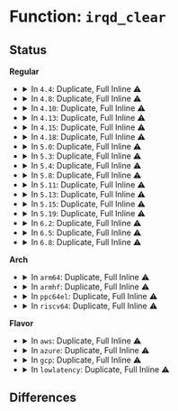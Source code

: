 # Function: <code>irqd_clear</code>

## Status
<b>Regular</b>
<ul>
<li>
<details>
<summary>In <code>4.4</code>: Duplicate, Full Inline ⚠️</summary>

**Collision:** Static Duplication

**Inline:** Full

**Transformation:** False

**Instances:**

```
In kernel/irq/handle.c (ffffffff810daa80)
Location: kernel/irq/internals.h:176
Inline: True
Inline callers:
  - kernel/irq/handle.c:handle_irq_event
```
```
In kernel/irq/manage.c (ffffffff810db032)
Location: kernel/irq/internals.h:176
Inline: True
Inline callers:
  - kernel/irq/manage.c:irq_set_irq_wake
  - kernel/irq/manage.c:setup_affinity
  - kernel/irq/manage.c:__irq_set_trigger
  - kernel/irq/manage.c:__irq_set_trigger
  - kernel/irq/manage.c:__setup_irq
```
```
In kernel/irq/chip.c (ffffffff810dd9ed)
Location: kernel/irq/internals.h:176
Inline: True
Inline callers:
  - kernel/irq/chip.c:irq_modify_status
  - kernel/irq/chip.c:handle_fasteoi_irq
  - kernel/irq/chip.c:handle_nested_irq
  - kernel/irq/chip.c:handle_level_irq
  - kernel/irq/chip.c:handle_edge_irq
  - kernel/irq/chip.c:irq_enable
  - kernel/irq/chip.c:irq_enable
  - kernel/irq/chip.c:irq_startup
  - kernel/irq/chip.c:irq_startup
  - kernel/irq/chip.c:unmask_threaded_irq
```
```
In kernel/irq/pm.c (ffffffff810e2867)
Location: kernel/irq/internals.h:176
Inline: True
Inline callers:
  - kernel/irq/pm.c:resume_irqs
  - kernel/irq/pm.c:irq_pm_check_wakeup
```
</details>
</li>
<li>
<details>
<summary>In <code>4.8</code>: Duplicate, Full Inline ⚠️</summary>

**Collision:** Static Duplication

**Inline:** Full

**Transformation:** False

**Instances:**

```
In kernel/irq/handle.c (ffffffff810e0090)
Location: kernel/irq/internals.h:185
Inline: True
Inline callers:
  - kernel/irq/handle.c:handle_irq_event
```
```
In kernel/irq/manage.c (ffffffff810e20e0)
Location: kernel/irq/internals.h:185
Inline: True
Inline callers:
  - kernel/irq/manage.c:__setup_irq
  - kernel/irq/manage.c:__irq_set_trigger
  - kernel/irq/manage.c:__irq_set_trigger
  - kernel/irq/manage.c:irq_set_irq_wake
  - kernel/irq/manage.c:setup_affinity
```
```
In kernel/irq/chip.c (ffffffff810e31fd)
Location: kernel/irq/internals.h:185
Inline: True
Inline callers:
  - kernel/irq/chip.c:irq_modify_status
  - kernel/irq/chip.c:handle_edge_irq
  - kernel/irq/chip.c:handle_fasteoi_irq
  - kernel/irq/chip.c:handle_level_irq
  - kernel/irq/chip.c:handle_untracked_irq
  - kernel/irq/chip.c:handle_nested_irq
  - kernel/irq/chip.c:unmask_threaded_irq
  - kernel/irq/chip.c:irq_enable
  - kernel/irq/chip.c:irq_enable
  - kernel/irq/chip.c:irq_startup
  - kernel/irq/chip.c:irq_startup
```
```
In kernel/irq/pm.c (ffffffff810e82f7)
Location: kernel/irq/internals.h:185
Inline: True
Inline callers:
  - kernel/irq/pm.c:resume_irqs
  - kernel/irq/pm.c:irq_pm_check_wakeup
```
</details>
</li>
<li>
<details>
<summary>In <code>4.10</code>: Duplicate, Full Inline ⚠️</summary>

**Collision:** Static Duplication

**Inline:** Full

**Transformation:** False

**Instances:**

```
In kernel/irq/handle.c (ffffffff810e69dd)
Location: kernel/irq/internals.h:185
Inline: True
Inline callers:
  - kernel/irq/handle.c:handle_irq_event
```
```
In kernel/irq/manage.c (ffffffff810e8ac0)
Location: kernel/irq/internals.h:185
Inline: True
Inline callers:
  - kernel/irq/manage.c:__setup_irq
  - kernel/irq/manage.c:__irq_set_trigger
  - kernel/irq/manage.c:__irq_set_trigger
  - kernel/irq/manage.c:irq_set_irq_wake
  - kernel/irq/manage.c:setup_affinity
```
```
In kernel/irq/chip.c (ffffffff810e9ad3)
Location: kernel/irq/internals.h:185
Inline: True
Inline callers:
  - kernel/irq/chip.c:irq_modify_status
  - kernel/irq/chip.c:handle_edge_irq
  - kernel/irq/chip.c:handle_fasteoi_irq
  - kernel/irq/chip.c:handle_level_irq
  - kernel/irq/chip.c:handle_untracked_irq
  - kernel/irq/chip.c:handle_nested_irq
  - kernel/irq/chip.c:unmask_threaded_irq
  - kernel/irq/chip.c:irq_enable
  - kernel/irq/chip.c:irq_enable
  - kernel/irq/chip.c:irq_startup
  - kernel/irq/chip.c:irq_startup
```
```
In kernel/irq/pm.c (ffffffff810eed31)
Location: kernel/irq/internals.h:185
Inline: True
Inline callers:
  - kernel/irq/pm.c:resume_irqs
  - kernel/irq/pm.c:irq_pm_check_wakeup
```
</details>
</li>
<li>
<details>
<summary>In <code>4.13</code>: Duplicate, Full Inline ⚠️</summary>

**Collision:** Static Duplication

**Inline:** Full

**Transformation:** False

**Instances:**

```
In kernel/irq/handle.c (ffffffff810e602d)
Location: kernel/irq/internals.h:215
Inline: True
Inline callers:
  - kernel/irq/handle.c:handle_irq_event
```
```
In kernel/irq/manage.c (ffffffff810e7eed)
Location: kernel/irq/internals.h:215
Inline: True
Inline callers:
  - kernel/irq/manage.c:__setup_irq
  - kernel/irq/manage.c:__irq_set_trigger
  - kernel/irq/manage.c:__irq_set_trigger
  - kernel/irq/manage.c:irq_set_irq_wake
  - kernel/irq/manage.c:irq_setup_affinity
```
```
In kernel/irq/chip.c (ffffffff810e8fde)
Location: kernel/irq/internals.h:215
Inline: True
Inline callers:
  - kernel/irq/chip.c:irq_modify_status
  - kernel/irq/chip.c:handle_untracked_irq
  - kernel/irq/chip.c:handle_nested_irq
  - kernel/irq/chip.c:irq_shutdown
  - kernel/irq/chip.c:__irq_startup
  - kernel/irq/chip.c:__irq_startup
```
```
In kernel/irq/pm.c (ffffffff810eeb95)
Location: kernel/irq/internals.h:215
Inline: True
Inline callers:
  - kernel/irq/pm.c:resume_irqs
  - kernel/irq/pm.c:irq_pm_check_wakeup
```
</details>
</li>
<li>
<details>
<summary>In <code>4.15</code>: Duplicate, Full Inline ⚠️</summary>

**Collision:** Static Duplication

**Inline:** Full

**Transformation:** False

**Instances:**

```
In kernel/irq/handle.c (ffffffff810ee2ad)
Location: kernel/irq/internals.h:218
Inline: True
Inline callers:
  - kernel/irq/handle.c:handle_irq_event
```
```
In kernel/irq/manage.c (ffffffff810f02b8)
Location: kernel/irq/internals.h:218
Inline: True
Inline callers:
  - kernel/irq/manage.c:__setup_irq
  - kernel/irq/manage.c:__irq_set_trigger
  - kernel/irq/manage.c:__irq_set_trigger
  - kernel/irq/manage.c:irq_set_irq_wake
  - kernel/irq/manage.c:irq_setup_affinity
```
```
In kernel/irq/chip.c (ffffffff810f143e)
Location: kernel/irq/internals.h:218
Inline: True
Inline callers:
  - kernel/irq/chip.c:irq_modify_status
  - kernel/irq/chip.c:handle_untracked_irq
  - kernel/irq/chip.c:handle_nested_irq
  - kernel/irq/chip.c:irq_shutdown
  - kernel/irq/chip.c:__irq_startup
  - kernel/irq/chip.c:__irq_startup
```
```
In kernel/irq/pm.c (ffffffff810f7645)
Location: kernel/irq/internals.h:218
Inline: True
Inline callers:
  - kernel/irq/pm.c:resume_irqs
  - kernel/irq/pm.c:irq_pm_check_wakeup
```
</details>
</li>
<li>
<details>
<summary>In <code>4.18</code>: Duplicate, Full Inline ⚠️</summary>

**Collision:** Static Duplication

**Inline:** Full

**Transformation:** False

**Instances:**

```
In kernel/irq/handle.c (ffffffff810f64fa)
Location: kernel/irq/internals.h:218
Inline: True
Inline callers:
  - kernel/irq/handle.c:handle_irq_event
```
```
In kernel/irq/manage.c (ffffffff810f861a)
Location: kernel/irq/internals.h:218
Inline: True
Inline callers:
  - kernel/irq/manage.c:__setup_irq
  - kernel/irq/manage.c:__irq_set_trigger
  - kernel/irq/manage.c:__irq_set_trigger
  - kernel/irq/manage.c:irq_set_irq_wake
  - kernel/irq/manage.c:irq_setup_affinity
```
```
In kernel/irq/chip.c (ffffffff810f987e)
Location: kernel/irq/internals.h:218
Inline: True
Inline callers:
  - kernel/irq/chip.c:irq_modify_status
  - kernel/irq/chip.c:handle_untracked_irq
  - kernel/irq/chip.c:handle_nested_irq
  - kernel/irq/chip.c:irq_shutdown
  - kernel/irq/chip.c:__irq_startup
  - kernel/irq/chip.c:__irq_startup
```
```
In kernel/irq/pm.c (ffffffff810ff9a5)
Location: kernel/irq/internals.h:218
Inline: True
Inline callers:
  - kernel/irq/pm.c:resume_irqs
  - kernel/irq/pm.c:irq_pm_check_wakeup
```
</details>
</li>
<li>
<details>
<summary>In <code>5.0</code>: Duplicate, Full Inline ⚠️</summary>

**Collision:** Static Duplication

**Inline:** Full

**Transformation:** False

**Instances:**

```
In kernel/irq/handle.c (ffffffff81101c6a)
Location: kernel/irq/internals.h:218
Inline: True
Inline callers:
  - kernel/irq/handle.c:handle_irq_event
```
```
In kernel/irq/manage.c (ffffffff81103dba)
Location: kernel/irq/internals.h:218
Inline: True
Inline callers:
  - kernel/irq/manage.c:__setup_irq
  - kernel/irq/manage.c:__irq_set_trigger
  - kernel/irq/manage.c:__irq_set_trigger
  - kernel/irq/manage.c:irq_set_irq_wake
  - kernel/irq/manage.c:irq_setup_affinity
```
```
In kernel/irq/chip.c (ffffffff8110502e)
Location: kernel/irq/internals.h:218
Inline: True
Inline callers:
  - kernel/irq/chip.c:irq_modify_status
  - kernel/irq/chip.c:handle_untracked_irq
  - kernel/irq/chip.c:handle_nested_irq
  - kernel/irq/chip.c:irq_shutdown
  - kernel/irq/chip.c:__irq_startup
  - kernel/irq/chip.c:__irq_startup
```
```
In kernel/irq/pm.c (ffffffff8110b185)
Location: kernel/irq/internals.h:218
Inline: True
Inline callers:
  - kernel/irq/pm.c:resume_irqs
  - kernel/irq/pm.c:irq_pm_check_wakeup
```
</details>
</li>
<li>
<details>
<summary>In <code>5.3</code>: Duplicate, Full Inline ⚠️</summary>

**Collision:** Static Duplication

**Inline:** Full

**Transformation:** False

**Instances:**

```
In kernel/irq/handle.c (ffffffff8110a47a)
Location: kernel/irq/internals.h:225
Inline: True
Inline callers:
  - kernel/irq/handle.c:handle_irq_event
```
```
In kernel/irq/manage.c (ffffffff8110c861)
Location: kernel/irq/internals.h:225
Inline: True
Inline callers:
  - kernel/irq/manage.c:__setup_irq
  - kernel/irq/manage.c:__irq_set_trigger
  - kernel/irq/manage.c:__irq_set_trigger
  - kernel/irq/manage.c:irq_set_irq_wake
  - kernel/irq/manage.c:irq_setup_affinity
```
```
In kernel/irq/chip.c (ffffffff8110e311)
Location: kernel/irq/internals.h:225
Inline: True
Inline callers:
  - kernel/irq/chip.c:irq_modify_status
  - kernel/irq/chip.c:handle_untracked_irq
  - kernel/irq/chip.c:handle_nested_irq
  - kernel/irq/chip.c:__irq_startup
  - kernel/irq/chip.c:__irq_startup
```
```
In kernel/irq/pm.c (ffffffff8111485d)
Location: kernel/irq/internals.h:225
Inline: True
Inline callers:
  - kernel/irq/pm.c:resume_irqs
  - kernel/irq/pm.c:irq_pm_check_wakeup
```
</details>
</li>
<li>
<details>
<summary>In <code>5.4</code>: Duplicate, Full Inline ⚠️</summary>

**Collision:** Static Duplication

**Inline:** Full

**Transformation:** False

**Instances:**

```
In kernel/irq/handle.c (ffffffff8111684a)
Location: kernel/irq/internals.h:223
Inline: True
Inline callers:
  - kernel/irq/handle.c:handle_irq_event
```
```
In kernel/irq/manage.c (ffffffff81118c41)
Location: kernel/irq/internals.h:223
Inline: True
Inline callers:
  - kernel/irq/manage.c:__setup_irq
  - kernel/irq/manage.c:__irq_set_trigger
  - kernel/irq/manage.c:__irq_set_trigger
  - kernel/irq/manage.c:irq_set_irq_wake
  - kernel/irq/manage.c:irq_setup_affinity
```
```
In kernel/irq/chip.c (ffffffff8111a5d1)
Location: kernel/irq/internals.h:223
Inline: True
Inline callers:
  - kernel/irq/chip.c:irq_modify_status
  - kernel/irq/chip.c:handle_untracked_irq
  - kernel/irq/chip.c:handle_nested_irq
  - kernel/irq/chip.c:__irq_startup
  - kernel/irq/chip.c:__irq_startup
```
```
In kernel/irq/pm.c (ffffffff811209bd)
Location: kernel/irq/internals.h:223
Inline: True
Inline callers:
  - kernel/irq/pm.c:resume_irqs
  - kernel/irq/pm.c:irq_pm_check_wakeup
```
</details>
</li>
<li>
<details>
<summary>In <code>5.8</code>: Duplicate, Full Inline ⚠️</summary>

**Collision:** Static Duplication

**Inline:** Full

**Transformation:** False

**Instances:**

```
In kernel/irq/handle.c (ffffffff811224a8)
Location: kernel/irq/internals.h:223
Inline: True
Inline callers:
  - kernel/irq/handle.c:handle_irq_event
```
```
In kernel/irq/manage.c (ffffffff81124525)
Location: kernel/irq/internals.h:223
Inline: True
Inline callers:
  - kernel/irq/manage.c:__setup_irq
  - kernel/irq/manage.c:__irq_set_trigger
  - kernel/irq/manage.c:__irq_set_trigger
  - kernel/irq/manage.c:irq_set_irq_wake
  - kernel/irq/manage.c:irq_setup_affinity
```
```
In kernel/irq/chip.c (ffffffff81126651)
Location: kernel/irq/internals.h:223
Inline: True
Inline callers:
  - kernel/irq/chip.c:irq_modify_status
  - kernel/irq/chip.c:handle_edge_irq
  - kernel/irq/chip.c:handle_fasteoi_irq
  - kernel/irq/chip.c:handle_level_irq
  - kernel/irq/chip.c:handle_untracked_irq
  - kernel/irq/chip.c:handle_nested_irq
  - kernel/irq/chip.c:unmask_threaded_irq
  - kernel/irq/chip.c:irq_enable
  - kernel/irq/chip.c:irq_enable
  - kernel/irq/chip.c:__irq_startup
  - kernel/irq/chip.c:__irq_startup
```
```
In kernel/irq/pm.c (ffffffff8112cf78)
Location: kernel/irq/internals.h:223
Inline: True
Inline callers:
  - kernel/irq/pm.c:resume_irqs
  - kernel/irq/pm.c:irq_pm_check_wakeup
```
</details>
</li>
<li>
<details>
<summary>In <code>5.11</code>: Duplicate, Full Inline ⚠️</summary>

**Collision:** Static Duplication

**Inline:** Full

**Transformation:** False

**Instances:**

```
In kernel/irq/handle.c (ffffffff8111e478)
Location: kernel/irq/internals.h:223
Inline: True
Inline callers:
  - kernel/irq/handle.c:handle_irq_event
```
```
In kernel/irq/manage.c (ffffffff81120385)
Location: kernel/irq/internals.h:223
Inline: True
Inline callers:
  - kernel/irq/manage.c:__setup_irq
  - kernel/irq/manage.c:__irq_set_trigger
  - kernel/irq/manage.c:__irq_set_trigger
  - kernel/irq/manage.c:irq_set_irq_wake
  - kernel/irq/manage.c:irq_setup_affinity
```
```
In kernel/irq/chip.c (ffffffff81122291)
Location: kernel/irq/internals.h:223
Inline: True
Inline callers:
  - kernel/irq/chip.c:irq_modify_status
  - kernel/irq/chip.c:handle_edge_irq
  - kernel/irq/chip.c:handle_fasteoi_irq
  - kernel/irq/chip.c:handle_level_irq
  - kernel/irq/chip.c:handle_untracked_irq
  - kernel/irq/chip.c:handle_nested_irq
  - kernel/irq/chip.c:unmask_threaded_irq
  - kernel/irq/chip.c:irq_enable
  - kernel/irq/chip.c:irq_enable
  - kernel/irq/chip.c:__irq_startup
  - kernel/irq/chip.c:__irq_startup
```
```
In kernel/irq/pm.c (ffffffff81128805)
Location: kernel/irq/internals.h:223
Inline: True
Inline callers:
  - kernel/irq/pm.c:resume_irq
  - kernel/irq/pm.c:resume_irq
  - kernel/irq/pm.c:irq_pm_check_wakeup
```
</details>
</li>
<li>
<details>
<summary>In <code>5.13</code>: Duplicate, Full Inline ⚠️</summary>

**Collision:** Static Duplication

**Inline:** Full

**Transformation:** False

**Instances:**

```
In kernel/irq/handle.c (ffffffff8111e788)
Location: kernel/irq/internals.h:223
Inline: True
Inline callers:
  - kernel/irq/handle.c:handle_irq_event
```
```
In kernel/irq/manage.c (ffffffff81120645)
Location: kernel/irq/internals.h:223
Inline: True
Inline callers:
  - kernel/irq/manage.c:__setup_irq
  - kernel/irq/manage.c:__irq_set_trigger
  - kernel/irq/manage.c:__irq_set_trigger
  - kernel/irq/manage.c:irq_set_irq_wake
  - kernel/irq/manage.c:irq_setup_affinity
```
```
In kernel/irq/chip.c (ffffffff81122611)
Location: kernel/irq/internals.h:223
Inline: True
Inline callers:
  - kernel/irq/chip.c:irq_modify_status
  - kernel/irq/chip.c:handle_edge_irq
  - kernel/irq/chip.c:handle_fasteoi_irq
  - kernel/irq/chip.c:handle_level_irq
  - kernel/irq/chip.c:handle_untracked_irq
  - kernel/irq/chip.c:handle_nested_irq
  - kernel/irq/chip.c:unmask_threaded_irq
  - kernel/irq/chip.c:irq_enable
  - kernel/irq/chip.c:irq_enable
  - kernel/irq/chip.c:__irq_startup
  - kernel/irq/chip.c:__irq_startup
```
```
In kernel/irq/pm.c (ffffffff81128b00)
Location: kernel/irq/internals.h:223
Inline: True
Inline callers:
  - kernel/irq/pm.c:resume_irqs
  - kernel/irq/pm.c:resume_irqs
  - kernel/irq/pm.c:irq_pm_check_wakeup
```
</details>
</li>
<li>
<details>
<summary>In <code>5.15</code>: Duplicate, Full Inline ⚠️</summary>

**Collision:** Static Duplication

**Inline:** Full

**Transformation:** False

**Instances:**

```
In kernel/irq/handle.c (ffffffff8113ec25)
Location: kernel/irq/internals.h:223
Inline: True
Inline callers:
  - kernel/irq/handle.c:handle_irq_event
```
```
In kernel/irq/manage.c (ffffffff81140b75)
Location: kernel/irq/internals.h:223
Inline: True
Inline callers:
  - kernel/irq/manage.c:__setup_irq
  - kernel/irq/manage.c:__irq_set_trigger
  - kernel/irq/manage.c:__irq_set_trigger
  - kernel/irq/manage.c:irq_set_irq_wake
  - kernel/irq/manage.c:irq_setup_affinity
```
```
In kernel/irq/chip.c (ffffffff81142bc1)
Location: kernel/irq/internals.h:223
Inline: True
Inline callers:
  - kernel/irq/chip.c:irq_modify_status
  - kernel/irq/chip.c:handle_edge_irq
  - kernel/irq/chip.c:handle_fasteoi_irq
  - kernel/irq/chip.c:handle_level_irq
  - kernel/irq/chip.c:handle_untracked_irq
  - kernel/irq/chip.c:handle_nested_irq
  - kernel/irq/chip.c:unmask_threaded_irq
  - kernel/irq/chip.c:irq_enable
  - kernel/irq/chip.c:irq_enable
  - kernel/irq/chip.c:__irq_startup
  - kernel/irq/chip.c:__irq_startup
```
```
In kernel/irq/pm.c (ffffffff811490e0)
Location: kernel/irq/internals.h:223
Inline: True
Inline callers:
  - kernel/irq/pm.c:resume_irqs
  - kernel/irq/pm.c:resume_irqs
  - kernel/irq/pm.c:irq_pm_check_wakeup
```
</details>
</li>
<li>
<details>
<summary>In <code>5.19</code>: Duplicate, Full Inline ⚠️</summary>

**Collision:** Static Duplication

**Inline:** Full

**Transformation:** False

**Instances:**

```
In kernel/irq/handle.c (ffffffff81162232)
Location: kernel/irq/internals.h:225
Inline: True
Inline callers:
  - kernel/irq/handle.c:handle_irq_event
```
```
In kernel/irq/manage.c (ffffffff81164619)
Location: kernel/irq/internals.h:225
Inline: True
Inline callers:
  - kernel/irq/manage.c:__setup_irq
  - kernel/irq/manage.c:__irq_set_trigger
  - kernel/irq/manage.c:__irq_set_trigger
  - kernel/irq/manage.c:irq_set_irq_wake
  - kernel/irq/manage.c:irq_setup_affinity
```
```
In kernel/irq/chip.c (ffffffff81166869)
Location: kernel/irq/internals.h:225
Inline: True
Inline callers:
  - kernel/irq/chip.c:irq_modify_status
  - kernel/irq/chip.c:handle_edge_irq
  - kernel/irq/chip.c:handle_fasteoi_irq
  - kernel/irq/chip.c:handle_level_irq
  - kernel/irq/chip.c:handle_untracked_irq
  - kernel/irq/chip.c:handle_nested_irq
  - kernel/irq/chip.c:unmask_threaded_irq
  - kernel/irq/chip.c:irq_enable
  - kernel/irq/chip.c:irq_enable
  - kernel/irq/chip.c:__irq_startup
  - kernel/irq/chip.c:__irq_startup
```
```
In kernel/irq/pm.c (ffffffff8116dc6f)
Location: kernel/irq/internals.h:225
Inline: True
Inline callers:
  - kernel/irq/pm.c:resume_irqs
  - kernel/irq/pm.c:resume_irqs
  - kernel/irq/pm.c:irq_pm_check_wakeup
```
</details>
</li>
<li>
<details>
<summary>In <code>6.2</code>: Duplicate, Full Inline ⚠️</summary>

**Collision:** Static Duplication

**Inline:** Full

**Transformation:** False

**Instances:**

```
In kernel/irq/handle.c (ffffffff81195cd2)
Location: kernel/irq/internals.h:227
Inline: True
Inline callers:
  - kernel/irq/handle.c:handle_irq_event
```
```
In kernel/irq/manage.c (ffffffff811983ef)
Location: kernel/irq/internals.h:227
Inline: True
Inline callers:
  - kernel/irq/manage.c:__setup_irq
  - kernel/irq/manage.c:__irq_set_trigger
  - kernel/irq/manage.c:__irq_set_trigger
  - kernel/irq/manage.c:irq_set_irq_wake
  - kernel/irq/manage.c:irq_setup_affinity
```
```
In kernel/irq/chip.c (ffffffff8119ab19)
Location: kernel/irq/internals.h:227
Inline: True
Inline callers:
  - kernel/irq/chip.c:irq_modify_status
  - kernel/irq/chip.c:handle_edge_irq
  - kernel/irq/chip.c:handle_fasteoi_irq
  - kernel/irq/chip.c:handle_level_irq
  - kernel/irq/chip.c:handle_untracked_irq
  - kernel/irq/chip.c:handle_nested_irq
  - kernel/irq/chip.c:unmask_threaded_irq
  - kernel/irq/chip.c:irq_enable
  - kernel/irq/chip.c:irq_enable
  - kernel/irq/chip.c:__irq_startup
  - kernel/irq/chip.c:__irq_startup
```
```
In kernel/irq/pm.c (ffffffff811a2eaf)
Location: kernel/irq/internals.h:227
Inline: True
Inline callers:
  - kernel/irq/pm.c:resume_irqs
  - kernel/irq/pm.c:resume_irqs
  - kernel/irq/pm.c:irq_pm_check_wakeup
```
</details>
</li>
<li>
<details>
<summary>In <code>6.5</code>: Duplicate, Full Inline ⚠️</summary>

**Collision:** Static Duplication

**Inline:** Full

**Transformation:** False

**Instances:**

```
In kernel/irq/handle.c (ffffffff811a7692)
Location: kernel/irq/internals.h:232
Inline: True
Inline callers:
  - kernel/irq/handle.c:handle_irq_event
```
```
In kernel/irq/manage.c (ffffffff811aa0f2)
Location: kernel/irq/internals.h:232
Inline: True
Inline callers:
  - kernel/irq/manage.c:__setup_irq
  - kernel/irq/manage.c:__irq_set_trigger
  - kernel/irq/manage.c:__irq_set_trigger
  - kernel/irq/manage.c:irq_set_irq_wake
  - kernel/irq/manage.c:irq_setup_affinity
```
```
In kernel/irq/chip.c (ffffffff811ac879)
Location: kernel/irq/internals.h:232
Inline: True
Inline callers:
  - kernel/irq/chip.c:irq_modify_status
  - kernel/irq/chip.c:handle_edge_irq
  - kernel/irq/chip.c:handle_fasteoi_irq
  - kernel/irq/chip.c:handle_level_irq
  - kernel/irq/chip.c:handle_untracked_irq
  - kernel/irq/chip.c:handle_nested_irq
  - kernel/irq/chip.c:unmask_threaded_irq
  - kernel/irq/chip.c:irq_enable
  - kernel/irq/chip.c:irq_enable
  - kernel/irq/chip.c:irq_shutdown_and_deactivate
  - kernel/irq/chip.c:__irq_startup
  - kernel/irq/chip.c:__irq_startup
```
```
In kernel/irq/pm.c (ffffffff811b4daf)
Location: kernel/irq/internals.h:232
Inline: True
Inline callers:
  - kernel/irq/pm.c:resume_irqs
  - kernel/irq/pm.c:resume_irqs
  - kernel/irq/pm.c:irq_pm_check_wakeup
```
</details>
</li>
<li>
<details>
<summary>In <code>6.8</code>: Duplicate, Full Inline ⚠️</summary>

**Collision:** Static Duplication

**Inline:** Full

**Transformation:** False

**Instances:**

```
In kernel/irq/handle.c (ffffffff811b71f2)
Location: kernel/irq/internals.h:232
Inline: True
Inline callers:
  - kernel/irq/handle.c:handle_irq_event
```
```
In kernel/irq/manage.c (ffffffff811b9be8)
Location: kernel/irq/internals.h:232
Inline: True
Inline callers:
  - kernel/irq/manage.c:__setup_irq
  - kernel/irq/manage.c:__irq_set_trigger
  - kernel/irq/manage.c:__irq_set_trigger
  - kernel/irq/manage.c:irq_set_irq_wake
  - kernel/irq/manage.c:irq_setup_affinity
```
```
In kernel/irq/chip.c (ffffffff811bc479)
Location: kernel/irq/internals.h:232
Inline: True
Inline callers:
  - kernel/irq/chip.c:irq_modify_status
  - kernel/irq/chip.c:handle_edge_irq
  - kernel/irq/chip.c:handle_fasteoi_irq
  - kernel/irq/chip.c:handle_level_irq
  - kernel/irq/chip.c:handle_untracked_irq
  - kernel/irq/chip.c:unmask_threaded_irq
  - kernel/irq/chip.c:irq_enable
  - kernel/irq/chip.c:irq_enable
  - kernel/irq/chip.c:irq_shutdown_and_deactivate
  - kernel/irq/chip.c:__irq_startup
  - kernel/irq/chip.c:__irq_startup
```
```
In kernel/irq/pm.c (ffffffff811c4c2f)
Location: kernel/irq/internals.h:232
Inline: True
Inline callers:
  - kernel/irq/pm.c:resume_irqs
  - kernel/irq/pm.c:resume_irqs
  - kernel/irq/pm.c:irq_pm_check_wakeup
```
</details>
</li>
</ul>
<b>Arch</b>
<ul>
<li>
<details>
<summary>In <code>arm64</code>: Duplicate, Full Inline ⚠️</summary>

**Collision:** Static Duplication

**Inline:** Full

**Transformation:** False

**Instances:**

```
In kernel/irq/handle.c (ffff800010178a2c)
Location: kernel/irq/internals.h:223
Inline: True
Inline callers:
  - kernel/irq/handle.c:handle_irq_event
```
```
In kernel/irq/manage.c (ffff80001017b6e4)
Location: kernel/irq/internals.h:223
Inline: True
Inline callers:
  - kernel/irq/manage.c:__setup_irq
  - kernel/irq/manage.c:__irq_set_trigger
  - kernel/irq/manage.c:__irq_set_trigger
  - kernel/irq/manage.c:irq_set_irq_wake
  - kernel/irq/manage.c:irq_setup_affinity
```
```
In kernel/irq/chip.c (ffff80001017dc50)
Location: kernel/irq/internals.h:223
Inline: True
Inline callers:
  - kernel/irq/chip.c:irq_modify_status
  - kernel/irq/chip.c:handle_untracked_irq
  - kernel/irq/chip.c:handle_nested_irq
  - kernel/irq/chip.c:__irq_startup
  - kernel/irq/chip.c:__irq_startup
```
```
In kernel/irq/pm.c (ffff800010186774)
Location: kernel/irq/internals.h:223
Inline: True
Inline callers:
  - kernel/irq/pm.c:resume_irqs
  - kernel/irq/pm.c:irq_pm_check_wakeup
```
</details>
</li>
<li>
<details>
<summary>In <code>armhf</code>: Duplicate, Full Inline ⚠️</summary>

**Collision:** Static Duplication

**Inline:** Full

**Transformation:** False

**Instances:**

```
In kernel/irq/handle.c (c03ca194)
Location: kernel/irq/internals.h:223
Inline: True
Inline callers:
  - kernel/irq/handle.c:handle_irq_event
```
```
In kernel/irq/manage.c (c03cc704)
Location: kernel/irq/internals.h:223
Inline: True
Inline callers:
  - kernel/irq/manage.c:__setup_irq
  - kernel/irq/manage.c:__irq_set_trigger
  - kernel/irq/manage.c:__irq_set_trigger
  - kernel/irq/manage.c:irq_set_irq_wake
  - kernel/irq/manage.c:irq_setup_affinity
```
```
In kernel/irq/chip.c (c03ce424)
Location: kernel/irq/internals.h:223
Inline: True
Inline callers:
  - kernel/irq/chip.c:irq_modify_status
  - kernel/irq/chip.c:handle_untracked_irq
  - kernel/irq/chip.c:handle_nested_irq
  - kernel/irq/chip.c:__irq_startup
  - kernel/irq/chip.c:__irq_startup
```
```
In kernel/irq/pm.c (c03d55ac)
Location: kernel/irq/internals.h:223
Inline: True
Inline callers:
  - kernel/irq/pm.c:resume_irqs
  - kernel/irq/pm.c:irq_pm_check_wakeup
```
</details>
</li>
<li>
<details>
<summary>In <code>ppc64el</code>: Duplicate, Full Inline ⚠️</summary>

**Collision:** Static Duplication

**Inline:** Full

**Transformation:** False

**Instances:**

```
In kernel/irq/handle.c (c0000000001d2968)
Location: kernel/irq/internals.h:223
Inline: True
Inline callers:
  - kernel/irq/handle.c:handle_irq_event
```
```
In kernel/irq/manage.c (c0000000001d5d40)
Location: kernel/irq/internals.h:223
Inline: True
Inline callers:
  - kernel/irq/manage.c:__setup_irq
  - kernel/irq/manage.c:__irq_set_trigger
  - kernel/irq/manage.c:__irq_set_trigger
  - kernel/irq/manage.c:irq_set_irq_wake
  - kernel/irq/manage.c:irq_setup_affinity
```
```
In kernel/irq/chip.c (c0000000001d854c)
Location: kernel/irq/internals.h:223
Inline: True
Inline callers:
  - kernel/irq/chip.c:irq_modify_status
  - kernel/irq/chip.c:handle_untracked_irq
  - kernel/irq/chip.c:handle_nested_irq
  - kernel/irq/chip.c:__irq_startup
  - kernel/irq/chip.c:__irq_startup
```
```
In kernel/irq/pm.c (c0000000001e1134)
Location: kernel/irq/internals.h:223
Inline: True
Inline callers:
  - kernel/irq/pm.c:resume_irqs
  - kernel/irq/pm.c:irq_pm_check_wakeup
```
</details>
</li>
<li>
<details>
<summary>In <code>riscv64</code>: Duplicate, Full Inline ⚠️</summary>

**Collision:** Static Duplication

**Inline:** Full

**Transformation:** False

**Instances:**

```
In kernel/irq/handle.c (ffffffe0001133b4)
Location: kernel/irq/internals.h:223
Inline: True
Inline callers:
  - kernel/irq/handle.c:handle_irq_event
```
```
In kernel/irq/manage.c (ffffffe0001152a6)
Location: kernel/irq/internals.h:223
Inline: True
Inline callers:
  - kernel/irq/manage.c:__setup_irq
  - kernel/irq/manage.c:__irq_set_trigger
  - kernel/irq/manage.c:__irq_set_trigger
  - kernel/irq/manage.c:irq_set_irq_wake
  - kernel/irq/manage.c:irq_setup_affinity
```
```
In kernel/irq/chip.c (ffffffe00011684c)
Location: kernel/irq/internals.h:223
Inline: True
Inline callers:
  - kernel/irq/chip.c:irq_modify_status
  - kernel/irq/chip.c:handle_untracked_irq
  - kernel/irq/chip.c:handle_nested_irq
  - kernel/irq/chip.c:__irq_startup
  - kernel/irq/chip.c:__irq_startup
```
</details>
</li>
</ul>
<b>Flavor</b>
<ul>
<li>
<details>
<summary>In <code>aws</code>: Duplicate, Full Inline ⚠️</summary>

**Collision:** Static Duplication

**Inline:** Full

**Transformation:** False

**Instances:**

```
In kernel/irq/handle.c (ffffffff8110ee2a)
Location: kernel/irq/internals.h:223
Inline: True
Inline callers:
  - kernel/irq/handle.c:handle_irq_event
```
```
In kernel/irq/manage.c (ffffffff81111221)
Location: kernel/irq/internals.h:223
Inline: True
Inline callers:
  - kernel/irq/manage.c:__setup_irq
  - kernel/irq/manage.c:__irq_set_trigger
  - kernel/irq/manage.c:__irq_set_trigger
  - kernel/irq/manage.c:irq_set_irq_wake
  - kernel/irq/manage.c:irq_setup_affinity
```
```
In kernel/irq/chip.c (ffffffff81112bb1)
Location: kernel/irq/internals.h:223
Inline: True
Inline callers:
  - kernel/irq/chip.c:irq_modify_status
  - kernel/irq/chip.c:handle_untracked_irq
  - kernel/irq/chip.c:handle_nested_irq
  - kernel/irq/chip.c:__irq_startup
  - kernel/irq/chip.c:__irq_startup
```
```
In kernel/irq/pm.c (ffffffff81118f9d)
Location: kernel/irq/internals.h:223
Inline: True
Inline callers:
  - kernel/irq/pm.c:resume_irqs
  - kernel/irq/pm.c:irq_pm_check_wakeup
```
</details>
</li>
<li>
<details>
<summary>In <code>azure</code>: Duplicate, Full Inline ⚠️</summary>

**Collision:** Static Duplication

**Inline:** Full

**Transformation:** False

**Instances:**

```
In kernel/irq/handle.c (ffffffff810ffb6a)
Location: kernel/irq/internals.h:223
Inline: True
Inline callers:
  - kernel/irq/handle.c:handle_irq_event
```
```
In kernel/irq/manage.c (ffffffff81101f51)
Location: kernel/irq/internals.h:223
Inline: True
Inline callers:
  - kernel/irq/manage.c:__setup_irq
  - kernel/irq/manage.c:__irq_set_trigger
  - kernel/irq/manage.c:__irq_set_trigger
  - kernel/irq/manage.c:irq_set_irq_wake
  - kernel/irq/manage.c:irq_setup_affinity
```
```
In kernel/irq/chip.c (ffffffff811038d1)
Location: kernel/irq/internals.h:223
Inline: True
Inline callers:
  - kernel/irq/chip.c:irq_modify_status
  - kernel/irq/chip.c:handle_untracked_irq
  - kernel/irq/chip.c:handle_nested_irq
  - kernel/irq/chip.c:__irq_startup
  - kernel/irq/chip.c:__irq_startup
```
```
In kernel/irq/pm.c (ffffffff8110a00d)
Location: kernel/irq/internals.h:223
Inline: True
Inline callers:
  - kernel/irq/pm.c:resume_irqs
  - kernel/irq/pm.c:irq_pm_check_wakeup
```
</details>
</li>
<li>
<details>
<summary>In <code>gcp</code>: Duplicate, Full Inline ⚠️</summary>

**Collision:** Static Duplication

**Inline:** Full

**Transformation:** False

**Instances:**

```
In kernel/irq/handle.c (ffffffff8110cd1a)
Location: kernel/irq/internals.h:223
Inline: True
Inline callers:
  - kernel/irq/handle.c:handle_irq_event
```
```
In kernel/irq/manage.c (ffffffff8110f111)
Location: kernel/irq/internals.h:223
Inline: True
Inline callers:
  - kernel/irq/manage.c:__setup_irq
  - kernel/irq/manage.c:__irq_set_trigger
  - kernel/irq/manage.c:__irq_set_trigger
  - kernel/irq/manage.c:irq_set_irq_wake
  - kernel/irq/manage.c:irq_setup_affinity
```
```
In kernel/irq/chip.c (ffffffff81110aa1)
Location: kernel/irq/internals.h:223
Inline: True
Inline callers:
  - kernel/irq/chip.c:irq_modify_status
  - kernel/irq/chip.c:handle_untracked_irq
  - kernel/irq/chip.c:handle_nested_irq
  - kernel/irq/chip.c:__irq_startup
  - kernel/irq/chip.c:__irq_startup
```
```
In kernel/irq/pm.c (ffffffff81116e8d)
Location: kernel/irq/internals.h:223
Inline: True
Inline callers:
  - kernel/irq/pm.c:resume_irqs
  - kernel/irq/pm.c:irq_pm_check_wakeup
```
</details>
</li>
<li>
<details>
<summary>In <code>lowlatency</code>: Duplicate, Full Inline ⚠️</summary>

**Collision:** Static Duplication

**Inline:** Full

**Transformation:** False

**Instances:**

```
In kernel/irq/handle.c (ffffffff81118278)
Location: kernel/irq/internals.h:223
Inline: True
Inline callers:
  - kernel/irq/handle.c:handle_irq_event
```
```
In kernel/irq/manage.c (ffffffff8111a641)
Location: kernel/irq/internals.h:223
Inline: True
Inline callers:
  - kernel/irq/manage.c:__setup_irq
  - kernel/irq/manage.c:__irq_set_trigger
  - kernel/irq/manage.c:__irq_set_trigger
  - kernel/irq/manage.c:irq_set_irq_wake
  - kernel/irq/manage.c:irq_setup_affinity
```
```
In kernel/irq/chip.c (ffffffff8111c021)
Location: kernel/irq/internals.h:223
Inline: True
Inline callers:
  - kernel/irq/chip.c:irq_modify_status
  - kernel/irq/chip.c:handle_untracked_irq
  - kernel/irq/chip.c:handle_nested_irq
  - kernel/irq/chip.c:__irq_startup
  - kernel/irq/chip.c:__irq_startup
```
```
In kernel/irq/pm.c (ffffffff8112251d)
Location: kernel/irq/internals.h:223
Inline: True
Inline callers:
  - kernel/irq/pm.c:resume_irqs
  - kernel/irq/pm.c:irq_pm_check_wakeup
```
</details>
</li>
</ul>

## Differences
